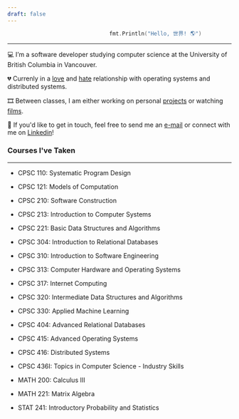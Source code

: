 ```yaml
---
draft: false
---
```

```go
                                fmt.Println("Hello, 世界! 🌎")
```  
---
💻 I’m a software developer studying computer science at the University of British Columbia in Vancouver.

💔 Currenly in a <a href="https://xkcd.com/676/" target="_blank">love</a> and <a href="https://xkcd.com/2259/" target="_blank">hate</a> relationship with operating systems and distributed systems. 

🎞️ Between classes, I am either working on personal [projects](/../project) or watching <a href="https://letterboxd.com/andamovie/" target="_blank">films</a>. 

💬 If you'd like to get in touch, feel free to send me an [e-mail](mailto:daniel.gong27@gmail.com) or connect with me on [Linkedin](https://www.linkedin.com/in/daniel-gong-6b9397152/)!

### Courses I've Taken
---
- CPSC 110: Systematic Program Design  

- CPSC 121: Models of Computation
- CPSC 210: Software Construction
- CPSC 213: Introduction to Computer Systems
- CPSC 221: Basic Data Structures and Algorithms
- CPSC 304: Introduction to Relational Databases
- CPSC 310: Introduction to Software Engineering
- CPSC 313: Computer Hardware and Operating Systems
- CPSC 317: Internet Computing
- CPSC 320: Intermediate Data Structures and Algorithms
- CPSC 330: Applied Machine Learning
- CPSC 404: Advanced Relational Databases
- CPSC 415: Advanced Operating Systems
- CPSC 416: Distributed Systems
- CPSC 436I: Topics in Computer Science - Industry Skills
- MATH 200: Calculus III
- MATH 221: Matrix Algebra
- STAT 241: Introductory Probability and Statistics
